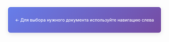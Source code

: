 <div style="text-align: center; padding: 20px 15px; background: linear-gradient(135deg, #667eea 0%, #764ba2 100%); border-radius: 8px; color: white; font-size: 14px; font-weight: 500; box-shadow: 0 4px 16px rgba(0,0,0,0.1); margin: 15px 0;">

← Для выбора нужного документа используйте навигацию слева

</div>